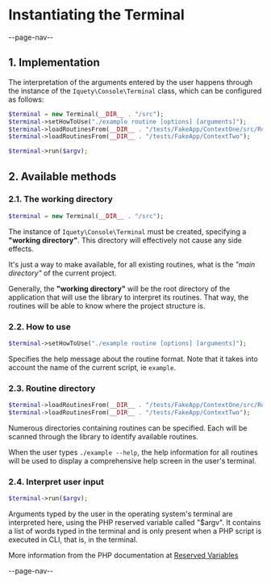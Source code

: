 # Instantiating the Terminal

--page-nav--

## 1. Implementation

The interpretation of the arguments entered by the user happens through the
instance of the `Iquety\Console\Terminal` class, which can be configured as follows:

```php
$terminal = new Terminal(__DIR__ . "/src");
$terminal->setHowToUse("./example routine [options] [arguments]");
$terminal->loadRoutinesFrom(__DIR__ . "/tests/FakeApp/ContextOne/src/Routines");
$terminal->loadRoutinesFrom(__DIR__ . "/tests/FakeApp/ContextTwo");

$terminal->run($argv);
```

## 2. Available methods

### 2.1. The working directory

```php
$terminal = new Terminal(__DIR__ . "/src");
```

The instance of `Iquety\Console\Terminal` must be created, specifying a **"working directory"**.
This directory will effectively not cause any side effects.

It's just a way to make available, for all existing routines, what is the *"main
directory"* of the current project.

Generally, the **"working directory"** will be the root directory of the application
that will use the library to interpret its routines. That way, the routines will
be able to know where the project structure is.

### 2.2. How to use

```php
$terminal->setHowToUse("./example routine [options] [arguments]");
```

Specifies the help message about the routine format. Note that it takes into
account the name of the current script, ie `example`.

### 2.3. Routine directory

```php
$terminal->loadRoutinesFrom(__DIR__ . "/tests/FakeApp/ContextOne/src/Routines");
$terminal->loadRoutinesFrom(__DIR__ . "/tests/FakeApp/ContextTwo");
```

Numerous directories containing routines can be specified. Each will be scanned
through the library to identify available routines.

When the user types `./example --help`, the help information for all routines
will be used to display a comprehensive help screen in the user's terminal.

### 2.4. Interpret user input

```php
$terminal->run($argv);
```

Arguments typed by the user in the operating system's terminal are interpreted
here, using the PHP reserved variable called "$argv". It contains a list of words
typed in the terminal and is only present when a PHP script is executed in CLI,
that is, in the terminal.

More information from the PHP documentation at [Reserved Variables](https://www.php.net/manual/pt_BR/reserved.variables.argv.php)

--page-nav--
